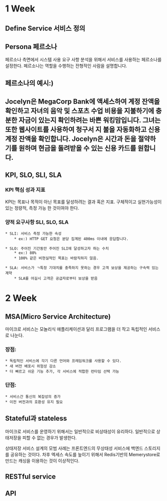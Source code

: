 

# 1 Week
## Define Service 서비스 정의
## Persona 페르소나

페르소나 측면에서 시스템 사용
요구 사항 분석을 위해서 서비스를 사용하는 페르소나를 설정한다.
페르소나는 역할을 수행하는 전형적인 사람을 설명합니다.

페르소나의 예시:)
---
Jocelyn은 MegaCorp Bank에 액세스하여 계정 잔액을 확인하고 자녀의 음악 및 스포츠 수업 비용을
지불하기에 충분한 자금이 있는지 확인하려는 바쁜 워킹맘입니다. 그녀는 또한 웹사이트를 사용하여 청구서 지
불을 자동화하고 신용 계정 잔액을 확인합니다. Jocelyn은 시간과 돈을 절약하기를 원하며 현금을 돌려받을
수 있는 신용 카드를 원합니다.
---

## KPI, SLO, SLI, SLA

### KPI 핵심 성과 지표

KPI는 목표나 목적이 아닌 목표를 달성하려는 결과 혹은 지표.
구체적이고 실현가능성이 있는 정량적, 측정 가능 한 것이여야 한다.

### 양적 요구사항 SLI, SLO, SLA

	* SLI: 서비스 측정 가능한 속성
		* ex:) HTTP GET 요청은 분당 집계된 400ms 이내에 응답합니다.

	* SLO: 주어진 기간동안 주어진 SLI에 달성하고자 하는 수치
		* ex:) 80%
		* 100% 같은 비현실적인 목표는 바람직하지 않음.

	* SLA: 서비스가 ㄱ특정 기대치를 충족하지 못하는 경우 고객 보상을 제공하는 구속력 있는 계약
		* SLA를 어길시 고객은 공급자로부터 보상을 받음

# 2 Week

## MSA(Micro Service Architecture)

마이크로 서비스는 모놀리식 애플리케이션과 달리 프로그램을 더 작고 독립적인 서비스로 나눈다.

### 장점:
	* 독립적인 서비스에 각기 다른 언어와 프레임워크를 사용할 수 있다.
	* 새 버전 배포시 위험성 감소
	* 더 빠르고 쉬운 기능 추가, 각 서비스에 적합한 런타임 선택 가능

### 단점:
	* 서비스간 통신의 복잡성의 증가
	* 이전 버전과의 호환성 유지 필요

## Stateful과 stateless

마이크로 서비스를 운영하기  위해서는 일반적으로 비상태성이 유리하다.
일반적으로 상태저장을 피할 수 없는 경우가 발생한다.

상태저장 서비스 설계의 모범 사례는 프론트엔드의 무상태성 서비스에 백엔드 스토리지를 공유하는 것이다.
차후 엑세스 속도를 높이기 위해서 Redis기반의  Memerystore로 만드는 캐싱을 이용하는 것이 이상적인다.

## RESTful service

## API
